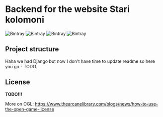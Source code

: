 # Backend for the website Stari kolomoni

![Bintray](https://img.shields.io/badge/Python-3.9-blue)
![Bintray](https://img.shields.io/badge/fastapi-0.68.2-yellowgreen)
![Bintray](https://img.shields.io/badge/PostgreSQL-10-yellow)
![Bintray](https://img.shields.io/badge/Poetry-1.1.8-red)

## Project structure
Haha we had Django but now I don't have time to update readme so here you go - TODO.

## License
**TODO!!!**

More on OGL: https://www.thearcanelibrary.com/blogs/news/how-to-use-the-open-game-license

